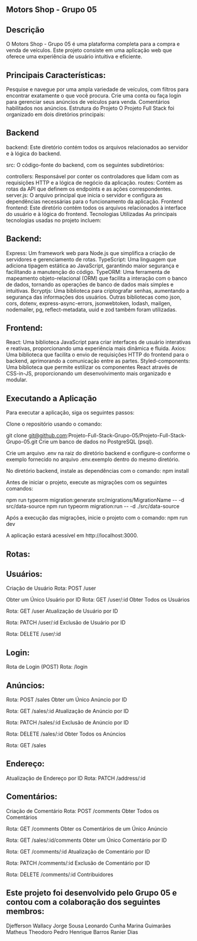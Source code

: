 ## Motors Shop - Grupo 05
## Descrição
O Motors Shop - Grupo 05 é uma plataforma completa para a compra e venda de veículos. Este projeto consiste em uma aplicação web que oferece uma experiência de usuário intuitiva e eficiente.

## Principais Características:

Pesquise e navegue por uma ampla variedade de veículos, com filtros para encontrar exatamente o que você procura.
Crie uma conta ou faça login para gerenciar seus anúncios de veículos para venda.
Comentários habilitados nos anúncios.
Estrutura do Projeto
O Projeto Full Stack foi organizado em dois diretórios principais:

## Backend
backend: Este diretório contém todos os arquivos relacionados ao servidor e à lógica do backend.

src: O código-fonte do backend, com os seguintes subdiretórios:

controllers: Responsável por conter os controladores que lidam com as requisições HTTP e a lógica de negócio da aplicação.
routes: Contém as rotas da API que definem os endpoints e as ações correspondentes.
server.js: O arquivo principal que inicia o servidor e configura as dependências necessárias para o funcionamento da aplicação.
Frontend
frontend: Este diretório contém todos os arquivos relacionados à interface do usuário e à lógica do frontend.
Tecnologias Utilizadas
As principais tecnologias usadas no projeto incluem:

## Backend:

Express: Um framework web para Node.js que simplifica a criação de servidores e gerenciamento de rotas.
TypeScript: Uma linguagem que adiciona tipagem estática ao JavaScript, garantindo maior segurança e facilitando a manutenção do código.
TypeORM: Uma ferramenta de mapeamento objeto-relacional (ORM) que facilita a interação com o banco de dados, tornando as operações de banco de dados mais simples e intuitivas.
Bcryptjs: Uma biblioteca para criptografar senhas, aumentando a segurança das informações dos usuários.
Outras bibliotecas como json, cors, dotenv, express-async-errors, jsonwebtoken, lodash, mailgen, nodemailer, pg, reflect-metadata, uuid e zod também foram utilizadas.

## Frontend:

React: Uma biblioteca JavaScript para criar interfaces de usuário interativas e reativas, proporcionando uma experiência mais dinâmica e fluida.
Axios: Uma biblioteca que facilita o envio de requisições HTTP do frontend para o backend, aprimorando a comunicação entre as partes.
Styled-components: Uma biblioteca que permite estilizar os componentes React através de CSS-in-JS, proporcionando um desenvolvimento mais organizado e modular.

## Executando a Aplicação
Para executar a aplicação, siga os seguintes passos:

Clone o repositório usando o comando:


git clone git@github.com:Projeto-Full-Stack-Grupo-05/Projeto-Full-Stack-Grupo-05.git
Crie um banco de dados no PostgreSQL (psql).

Crie um arquivo .env na raiz do diretório backend e configure-o conforme o exemplo fornecido no arquivo .env.exemplo dentro do mesmo diretório.

No diretório backend, instale as dependências com o comando:
npm install

Antes de iniciar o projeto, execute as migrações com os seguintes comandos:

npm run typeorm migration:generate src/migrations/MigrationName -- -d src/data-source
npm run typeorm migration:run -- -d ./src/data-source

Após a execução das migrações, inicie o projeto com o comando:
npm run dev

A aplicação estará acessível em http://localhost:3000.

## Rotas: 

## Usuários:

Criação de Usuário
Rota: POST /user

Obter um Único Usuário por ID
Rota: GET /user/:id
Obter Todos os Usuários

Rota: GET /user
Atualização de Usuário por ID

Rota: PATCH /user/:id
Exclusão de Usuário por ID

Rota: DELETE /user/:id

## Login:

Rota de Login (POST)
Rota: /login

## Anúncios:

Rota: POST /sales
Obter um Único Anúncio por ID

Rota: GET /sales/:id
Atualização de Anúncio por ID

Rota: PATCH /sales/:id
Exclusão de Anúncio por ID

Rota: DELETE /sales/:id
Obter Todos os Anúncios

Rota: GET /sales

## Endereço:

Atualização de Endereço por ID
Rota: PATCH /address/:id


## Comentários:

Criação de Comentário
Rota: POST /comments
Obter Todos os Comentários

Rota: GET /comments
Obter os Comentários de um Único Anúncio

Rota: GET /sales/:id/comments
Obter um Único Comentário por ID

Rota: GET /comments/:id
Atualização de Comentário por ID

Rota: PATCH /comments/:id
Exclusão de Comentário por ID

Rota: DELETE /comments/:id
Contribuidores

## Este projeto foi desenvolvido pelo Grupo 05 e contou com a colaboração dos seguintes membros:

Djefferson Wallacy
Jorge Sousa
Leonardo Cunha
Marina Guimarães
Matheus Theodoro
Pedro Henrique Barros
Ranier Dias
